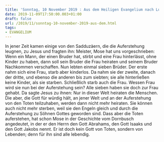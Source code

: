 ```yaml
---
title: 'Sonntag, 10 November 2019 : Aus dem Heiligen Evangelium nach Lukas - Lk 20,27-38.'
date: 2019-11-09T17:50:00.003+01:00
draft: false
url: /2019/11/sonntag-10-november-2019-aus-dem.html
tags: 
- EVANGELIUM
---
```


In jener Zeit kamen einige von den Sadduzäern, die die Auferstehung leugnen, zu Jesus und fragten ihn: Meister, Mose hat uns vorgeschrieben: Wenn ein Mann, der einen Bruder hat, stirbt und eine Frau hinterlässt, ohne Kinder zu haben, dann soll sein Bruder die Frau heiraten und seinem Bruder Nachkommen verschaffen. Nun lebten einmal sieben Brüder. Der erste nahm sich eine Frau, starb aber kinderlos. Da nahm sie der zweite, danach der dritte, und ebenso die anderen bis zum siebten; sie alle hinterließen keine Kinder, als sie starben. Schließlich starb auch die Frau. Wessen Frau wird sie nun bei der Auferstehung sein? Alle sieben haben sie doch zur Frau gehabt. Da sagte Jesus zu ihnen: Nur in dieser Welt heiraten die Menschen. Die aber, die Gott für würdig hält, an jener Welt und an der Auferstehung von den Toten teilzuhaben, werden dann nicht mehr heiraten. Sie können auch nicht mehr sterben, weil sie den Engeln gleich und durch die Auferstehung zu Söhnen Gottes geworden sind. Dass aber die Toten auferstehen, hat schon Mose in der Geschichte vom Dornbusch angedeutet, in der er den Herrn den Gott Abrahams, den Gott Isaaks und den Gott Jakobs nennt. Er ist doch kein Gott von Toten, sondern von Lebenden; denn für ihn sind alle lebendig.